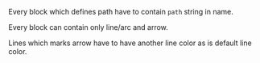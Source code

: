 Every block which defines path have to contain `path` string in name.

Every block can contain only line/arc and arrow.

Lines which marks arrow have to have another line color as is default line color.